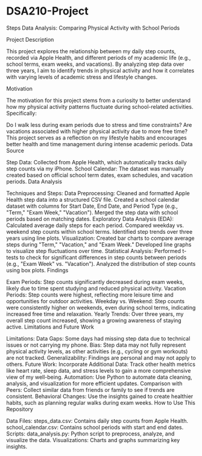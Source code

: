 # DSA210-Project
Steps Data Analysis: Comparing Physical Activity with School Periods

Project Description

This project explores the relationship between my daily step counts, recorded via Apple Health, and different periods of my academic life (e.g., school terms, exam weeks, and vacations). By analyzing step data over three years, I aim to identify trends in physical activity and how it correlates with varying levels of academic stress and lifestyle changes.

Motivation

The motivation for this project stems from a curiosity to better understand how my physical activity patterns fluctuate during school-related activities. Specifically:

Do I walk less during exam periods due to stress and time constraints?
Are vacations associated with higher physical activity due to more free time? This project serves as a reflection on my lifestyle habits and encourages better health and time management during intense academic periods.
Data Source

Step Data: Collected from Apple Health, which automatically tracks daily step counts via my iPhone.
School Calendar: The dataset was manually created based on official school term dates, exam schedules, and vacation periods.
Data Analysis

Techniques and Steps:
Data Preprocessing:
Cleaned and formatted Apple Health step data into a structured CSV file.
Created a school calendar dataset with columns for Start Date, End Date, and Period Type (e.g., "Term," "Exam Week," "Vacation").
Merged the step data with school periods based on matching dates.
Exploratory Data Analysis (EDA):
Calculated average daily steps for each period.
Compared weekday vs. weekend step counts within school terms.
Identified step trends over three years using line plots.
Visualization:
Created bar charts to compare average steps during "Term," "Vacation," and "Exam Week."
Developed line graphs to visualize step fluctuations over time.
Statistical Analysis:
Performed t-tests to check for significant differences in step counts between periods (e.g., "Exam Week" vs. "Vacation").
Analyzed the distribution of step counts using box plots.
Findings

Exam Periods: Step counts significantly decreased during exam weeks, likely due to time spent studying and reduced physical activity.
Vacation Periods: Step counts were highest, reflecting more leisure time and opportunities for outdoor activities.
Weekday vs. Weekend: Step counts were consistently higher on weekends, even during school terms, indicating increased free time and relaxation.
Yearly Trends: Over three years, my overall step count increased, showing a growing awareness of staying active.
Limitations and Future Work

Limitations:
Data Gaps: Some days had missing step data due to technical issues or not carrying my phone.
Bias: Step data may not fully represent physical activity levels, as other activities (e.g., cycling or gym workouts) are not tracked.
Generalizability: Findings are personal and may not apply to others.
Future Work:
Incorporate Additional Data:
Track other health metrics like heart rate, sleep data, and stress levels to gain a more comprehensive view of my well-being.
Automation:
Use Python to automate data cleaning, analysis, and visualization for more efficient updates.
Comparison with Peers:
Collect similar data from friends or family to see if trends are consistent.
Behavioral Changes:
Use the insights gained to create healthier habits, such as planning regular walks during exam weeks.
How to Use This Repository

Data Files:
steps_data.csv: Contains daily step counts from Apple Health.
school_calendar.csv: Contains school periods with start and end dates.
Scripts:
data_analysis.py: Python script to preprocess, analyze, and visualize the data.
Visualizations:
Charts and graphs summarizing key insights.
